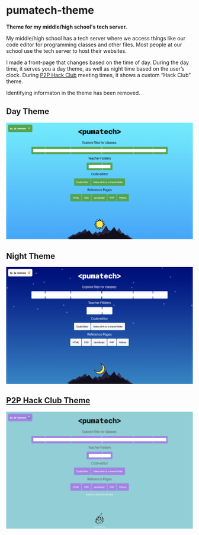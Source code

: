 # pumatech-theme
**Theme for my middle/high school's tech server.**

My middle/high school has a tech server where we access things like our code editor for programming classes and other files. Most people at our school use the tech server to host their websites.

I made a front-page that changes based on the time of day. During the day time, it serves you a day theme, as well as night time based on the user’s clock. During [P2P Hack Club](https://p2phack.club/) meeting times, it shows a custom “Hack Club” theme.

Identifying informaton in the theme has been removed.

## Day Theme
![Screenshot of Day Theme](images/day.png)


## Night Theme
![Screenshot of Night Theme](images/night.png)

## [P2P Hack Club Theme](https://p2phack.club/) 
![Screenshot of P2P Hack Club theme](images/p2phackclub.png)
